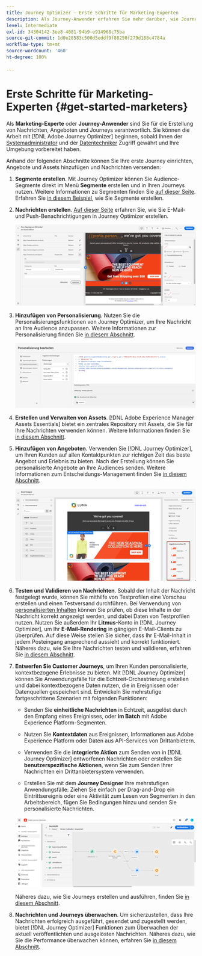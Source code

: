 ```yaml
---
title: Journey Optimizer – Erste Schritte für Marketing-Experten
description: Als Journey-Anwender erfahren Sie mehr darüber, wie Journey Optimizer funktioniert.
level: Intermediate
exl-id: 34304142-3ee8-4081-94b9-e914968c75ba
source-git-commit: 1d0e28583c500d5eddf9f88250f279d188c4784a
workflow-type: tm+mt
source-wordcount: '460'
ht-degree: 100%

---
```


# Erste Schritte für Marketing-Experten {#get-started-marketers}

Als **Marketing-Experte** oder **Journey-Anwender** sind Sie für die Erstellung von Nachrichten, Angeboten und Journeys verantwortlich. Sie können die Arbeit mit [!DNL Adobe Journey Optimizer] beginnen, sobald Ihnen der [Systemadministrator](administrator.md) und der [Datentechniker](data-engineer.md) Zugriff gewährt und Ihre Umgebung vorbereitet haben.

Anhand der folgenden Abschnitte können Sie Ihre erste Journey einrichten, Angebote und Assets hinzufügen und Nachrichten versenden:

1. **Segmente erstellen**. Mit Journey Optimizer können Sie Audience-Segmente direkt im Menü **Segmente** erstellen und in Ihren Journeys nutzen.  Weitere Informationen zu Segmenten finden Sie [auf dieser Seite](../../segment/about-segments.md). Erfahren Sie [in diesem Beispiel](../../segment/creating-a-segment.md), wie Sie Segmente erstellen.

1. **Nachrichten erstellen**. [Auf dieser Seite](../../messages/get-started-content.md) erfahren Sie, wie Sie E-Mail- und Push-Benachrichtigungen in Journey Optimizer erstellen.

   ![](../assets/email_designer_7.png)

1. **Hinzufügen von Personalisierung**. Nutzen Sie die Personalisierungsfunktionen von Journey Optimizer, um Ihre Nachricht an Ihre Audience anzupassen. Weitere Informationen zur Personalisierung finden Sie [in diesem Abschnitt](../../personalization/personalize.md).

   ![](../assets/perso_ee2.png)

1. **Erstellen und Verwalten von Assets**. [!DNL Adobe Experience Manager Assets Essentials] bietet ein zentrales Repository mit Assets, die Sie für Ihre Nachrichten verwenden können. Weitere Informationen finden Sie [in diesem Abschnitt](../../design/assets-essentials.md).

1. **Hinzufügen von Angeboten**. Verwenden Sie [!DNL Journey Optimizer], um Ihren Kunden auf allen Kontaktpunkten zur richtigen Zeit das beste Angebot und Erlebnis zu bieten. Nach der Erstellung können Sie personalisierte Angebote an Ihre Audiences senden. Weitere Informationen zum Entscheidungs-Management finden Sie [in diesem Abschnitt](../../offers/get-started/starting-offer-decisioning.md).

   ![](../assets/offers-e2e-offers-displayed.png)

1. **Testen und Validieren von Nachrichten**. Sobald der Inhalt der Nachricht festgelegt wurde, können Sie mithilfe von Testprofilen eine Vorschau erstellen und einen Testversand durchführen. Bei Verwendung von [personalisierten Inhalten](../../personalization/personalize.md) können Sie prüfen, ob diese Inhalte in der Nachricht korrekt angezeigt werden, und dabei Daten von Testprofilen nutzen. Nutzen Sie außerdem Ihr **Litmus**-Konto in [!DNL Journey Optimizer], um Ihr **E-Mail-Rendering** in gängigen E-Mail-Clients zu überprüfen. Auf diese Weise stellen Sie sicher, dass Ihr E-Mail-Inhalt in jedem Posteingang ansprechend aussieht und korrekt funktioniert. Näheres dazu, wie Sie Ihre Nachrichten testen und validieren, erfahren Sie [in diesem Abschnitt](../../design/preview.md).

1. **Entwerfen Sie Customer Journeys**, um Ihren Kunden personalisierte, kontextbezogene Erlebnisse zu bieten. Mit [!DNL Journey Optimizer] können Sie Anwendungsfälle für die Echtzeit-Orchestrierung erstellen und dabei kontextbezogene Daten nutzen, die in Ereignissen oder Datenquellen gespeichert sind. Entwickeln Sie mehrstufige fortgeschrittene Szenarien mit folgenden Funktionen:

   * Senden Sie **einheitliche Nachrichten** in Echtzeit, ausgelöst durch den Empfang eines Ereignisses, oder **im Batch** mit Adobe Experience Platform-Segmenten.

   * Nutzen Sie **Kontextdaten** aus Ereignissen, Informationen aus Adobe Experience Platform oder Daten aus API-Services von Drittanbietern.

   * Verwenden Sie die **integrierte Aktion** zum Senden von in [!DNL Journey Optimizer] entworfenen Nachrichten oder erstellen Sie **benutzerspezifische Aktionen**, wenn Sie zum Senden Ihrer Nachrichten ein Drittanbietersystem verwenden.

   * Erstellen Sie mit dem **Journey Designer** Ihre mehrstufigen Anwendungsfälle: Ziehen Sie einfach per Drag-and-Drop ein Eintrittsereignis oder eine Aktivität zum Lesen von Segmenten in den Arbeitsbereich, fügen Sie Bedingungen hinzu und senden Sie personalisierte Nachrichten.

   ![](../assets/copy-paste3.png)

   Näheres dazu, wie Sie Journeys erstellen und ausführen, finden Sie [in diesem Abschnitt](../../building-journeys/journey-gs.md).

1. **Nachrichten und Journeys überwachen**. Um sicherzustellen, dass Ihre Nachrichten erfolgreich ausgeführt, gesendet und zugestellt werden, bietet [!DNL Journey Optimizer] Funktionen zum Überwachen der aktuell veröffentlichten und ausgelösten Nachrichten. Näheres dazu, wie Sie die Performance überwachen können, erfahren Sie [in diesem Abschnitt](../../reports/message-monitoring.md).
